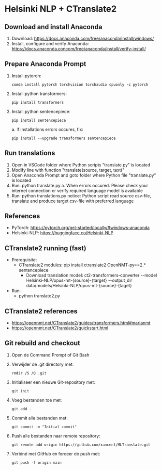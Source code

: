 # Helsinki NLP + CTranslate2

## Download and install Anaconda

1. Download: <https://docs.anaconda.com/free/anaconda/install/windows/>
2. Install, configure and verify Anaconda: <https://docs.anaconda.concom/free/anaconda/install/verify-install/>

## Prepare Anaconda Prompt

1. Install pytorch:

    ```console
    conda install pytorch torchvision torchaudio cpuonly -c pytorch
    ```

2. Install python transformers:

    ```console
    pip install transformers
    ```

3. Install python sentencepiece:

    ```console
    pip install sentencepiece
    ```

    a. If installations errors occures, fix:

    ```console
    pip install --upgrade transformers sentencepiece
    ```

## Run translations

1. Open in VSCode folder where Python scripts "translate.py" is located
2. Modify line with function "translate(source, target, text)"
3. Open Anaconda Prompt and goto folder where Python file "translate.py" is located
4. Run: python translate.py
    a. When errors occured. Please check your internet connection or verify required language model is available
5. Run: python translations.py
    notice: Python script read source csv-file, translate and produce target csv-file with preferred language

## References

- PyTorch: <https://pytorch.org/get-started/locally/#windows-anaconda>
- Helsinki-NLP: <https://huggingface.co/Helsinki-NLP>

## CTranslate2 running (fast)

- Prerequisite:
  - CTranslate2 modules: pip install ctranslate2 OpenNMT-py==2.* sentencepiece
    - Download translation model: ct2-transformers-converter --model Helsinki-NLP/opus-mt-{source}-{target} --output_dir data/models/Helsinki-NLP/opus-mt-{source}-{taget}
- Run:
  - python translate2.py

## CTranslate2 references

- <https://opennmt.net/CTranslate2/guides/transformers.html#marianmt>
- <https://opennmt.net/CTranslate2/quickstart.html>

## Git rebuild and checkout

1. Open de Command Prompt of Git Bash
2. Verwijder de .git directory met:

    ```console
    rmdir /S /Q .git
    ```

3. Initialiseer een nieuwe Git-repository met:

    ```console
    git init
    ```

4. Voeg bestanden toe met:

    ```console
    git add .
    ```

5. Commit alle bestanden met:

    ```console
    git commit -m "Initial commit"
    ```

6. Push alle bestanden naar remote repository:

    ```console
    git remote add origin https://github.com/xancenl/MLTranslate.git
    ```

7. Verbind met GitHub en forceer de push met:

    ```console
    git push -f origin main
    ```
